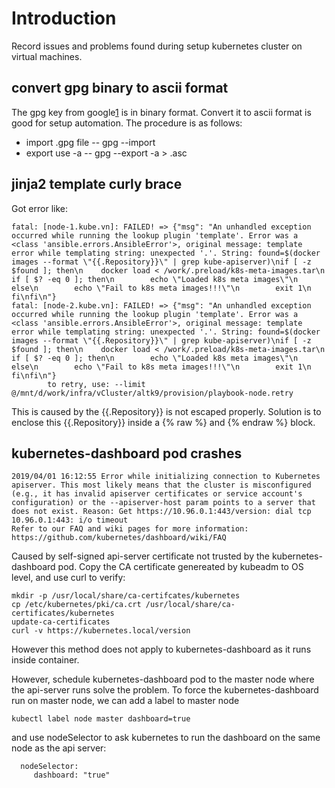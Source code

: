 # Introduction

Record issues and problems found during setup kubernetes cluster on
virtual machines.

## convert gpg binary to ascii format

The gpg key from google[1] is in binary format. Convert it to ascii format
is good for setup automation. The procedure is as follows:

* import .gpg file -- gpg --import <file>
* export use -a -- gpg --export -a >  <file>.asc

## jinja2 template curly brace

Got error like:

    fatal: [node-1.kube.vn]: FAILED! => {"msg": "An unhandled exception occurred while running the lookup plugin 'template'. Error was a <class 'ansible.errors.AnsibleError'>, original message: template error while templating string: unexpected '.'. String: found=$(docker images --format \"{{.Repository}}\" | grep kube-apiserver)\nif [ -z $found ]; then\n    docker load < /work/.preload/k8s-meta-images.tar\n    if [ $? -eq 0 ]; then\n        echo \"Loaded k8s meta images\"\n    else\n        echo \"Fail to k8s meta images!!!\"\n        exit 1\n    fi\nfi\n"}
    fatal: [node-2.kube.vn]: FAILED! => {"msg": "An unhandled exception occurred while running the lookup plugin 'template'. Error was a <class 'ansible.errors.AnsibleError'>, original message: template error while templating string: unexpected '.'. String: found=$(docker images --format \"{{.Repository}}\" | grep kube-apiserver)\nif [ -z $found ]; then\n    docker load < /work/.preload/k8s-meta-images.tar\n    if [ $? -eq 0 ]; then\n        echo \"Loaded k8s meta images\"\n    else\n        echo \"Fail to k8s meta images!!!\"\n        exit 1\n    fi\nfi\n"}
            to retry, use: --limit @/mnt/d/work/infra/vCluster/altk9/provision/playbook-node.retry

This is caused by the {{.Repository}} is not escaped properly. Solution is to enclose
this {{.Repository}} inside a {% raw %} and {% endraw %} block.

## kubernetes-dashboard pod crashes

    2019/04/01 16:12:55 Error while initializing connection to Kubernetes apiserver. This most likely means that the cluster is misconfigured (e.g., it has invalid apiserver certificates or service account's configuration) or the --apiserver-host param points to a server that does not exist. Reason: Get https://10.96.0.1:443/version: dial tcp 10.96.0.1:443: i/o timeout
    Refer to our FAQ and wiki pages for more information: https://github.com/kubernetes/dashboard/wiki/FAQ

Caused by self-signed api-server certificate not trusted by the kubernetes-dashboard pod. Copy the CA certificate genereated by
kubeadm to OS level, and use curl to verify:

    mkdir -p /usr/local/share/ca-certifcates/kubernetes
    cp /etc/kubernetes/pki/ca.crt /usr/local/share/ca-certificates/kubernetes
    update-ca-certificates
    curl -v https://kubernetes.local/version

 However this method does not apply to kubernetes-dashboard as it runs inside
container. 

 However, schedule kubernetes-dashboard pod to the master node where the api-server runs solve the problem.
To force the kubernetes-dashboard run on master node, we can add a label to master node

    kubectl label node master dashboard=true

 and use nodeSelector to ask kubernetes to run the dashboard on the same node as the api server:

      nodeSelector:
         dashboard: "true"


[1]: https://packages.cloud.google.com/apt/doc/apt-key.gpg
